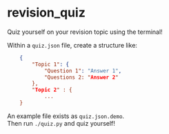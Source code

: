 # revision_quiz
Quiz yourself on your revision topic using the terminal!

Within a `quiz.json` file, create a structure like:
```json
    {
        "Topic 1": {
            "Question 1": "Answer 1",
            "Questions 2: "Answer 2"
        },
        "Topic 2" : {
            ...
    }
```
An example file exists as `quiz.json.demo`.    
Then run `./quiz.py` and quiz yourself!
